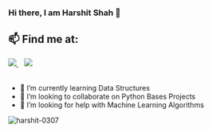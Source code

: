 ### Hi there, I am Harshit Shah 👋

## 📫 Find me at:
<table>
  <tr>
    <a href="https://www.linkedin.com/in/harshit-shah-a63130185/">
    <img src="https://img.shields.io/badge/linkedin-%230077B5.svg?&style=for-the-badge&logo=linkedin&logoColor=white" />
  </a>&nbsp;&nbsp;
   <a href="mailto:hsharshitshah0307@gmail.com">
     <img src="https://img.shields.io/badge/Gmail-D14836?style=for-the-badge&logo=gmail&logoColor=white"></a>
</table>

- 🌱 I’m currently learning Data Structures
- 👯 I’m looking to collaborate on Python Bases Projects
- 🤔 I’m looking for help with Machine Learning Algorithms

<p><img align="center" src="https://github-readme-stats.vercel.app/api/top-langs?username=harshit-0307&show_icons=true&locale=en&layout=compact&bg_color=000000&hide_border=1&title_color=2EDDD5"" alt="harshit-0307" /></p>

<div align="center">
